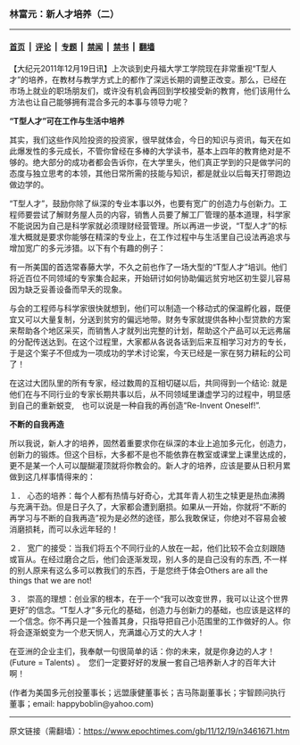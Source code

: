 ### 林富元：新人才培养（二）

---

#### [首页](../../../..?n3461671) &nbsp;|&nbsp; [评论](../../../../../epoch-comment?n3461671) &nbsp;|&nbsp; [专题](../../../../../epoch-special?n3461671) &nbsp;|&nbsp; [禁闻](../../../../../epoch-news?n3461671) &nbsp;|&nbsp; [禁书](../../../../../books?n3461671) &nbsp;|&nbsp; [翻墙](https://github.com/gfw-breaker/nogfw/blob/master/README.md?n3461671)


<div class="post_content" id="artbody" itemprop="articleBody">
 <!-- article content begin -->
 <p>
  【大纪元2011年12月19日讯】上次谈到史丹福大学工学院现在非常重视“T型人才”的培养，在教材与教学方式上的都作了深远长期的调整正改变。那么，已经在市场上就业的职场朋友们，或许没有机会再回到学校接受新的教育，他们该用什么方法也让自己能够拥有混合多元的本事与领导力呢？
 </p>
 <p>
  <b>
   “T型人才”可在工作与生活中培养
  </b>
 </p>
 <p>
  其实，我们这些作风险投资的投资家，很早就体会，今日的知识与资讯，每天在如此爆发性的多元成长，不管你曾经在多棒的大学读书，基本上四年的教育绝对是不够的。绝大部分的成功者都会告诉你，在大学里头，他们真正学到的只是做学问的态度与独立思考的本领，其他日常所需的技能与知识，都是就业以后每天打带跑边做边学的。
 </p>
 <p>
  “T型人才”，鼓励你除了纵深的专业本事以外，也要有宽广的创造力与创新力。工程师要尝试了解财务屋人员的内容，销售人员要了解工厂管理的基本道理，科学家不能说因为自己是科学家就必须理财经营管理。所以再进一步说，“T型人才”的标准大概就是要求你能够在精深的专业上，在工作过程中与生活里自己设法再追求与增加宽广的多元涉猎。以下有个有趣的例子：
 </p>
 <p>
  有一所美国的首选常春藤大学，不久之前也作了一场大型的“T型人才”培训。他们将近百位不同领域的专家集合起来，开始研讨如何协助偏远贫穷地区初生婴儿容易因为缺乏妥善设备而早夭的现象。
 </p>
 <p>
  与会的工程师与科学家很快就想到，他们可以制造一个移动式的保温孵化器，既便宜又可以大量复制，分送到贫穷的偏远地带。财务专家就提供各种小型贷款的方案来帮助各个地区采买，而销售人才就列出完整的计划，帮助这个产品可以无远弗届的分配传送达到。在这个过程里，大家都从各说各话到后来互相学习对方的专长，于是这个案子不但成为一项成功的学术讨论案，今天已经是一家在努力耕耘的公司了！
 </p>
 <p>
  在这过大团队里的所有专家，经过数周的互相切磋以后，共同得到一个结论: 就是他们在与不同行业的专家长期共事以后，从不同领域里谦虚学习的过程中，明显感到自己的重新蜕变,　也可以说是一种自我的再创造“Re-Invent Oneself!”.
 </p>
 <p>
  <b>
   不断的自我再造
  </b>
 </p>
 <p>
  所以我说，新人才的培养，固然着重要求你在纵深的本业上追加多元化，创造力，创新力的锻炼。但这个目标，大多都不是也不能依靠在教室或课堂上课里达成的，更不是某一个人可以醍醐灌顶就将你教会的。新人才的培养，应该是要从日积月累做到这几样事情得来的：
 </p>
 <p>
  １．	心态的培养：每个人都有热情与好奇心，尤其年青人初生之犊更是热血沸腾与充满干劲。但是日子久了，大家都会遭到磨损。如果从一开始，你就将“不断的再学习与不断的自我再造”视为是必然的途径，那么我敢保证，你绝对不容易会被消磨损耗，而可以永远年轻的！
 </p>
 <p>
  ２．	宽广的接受：当我们将五个不同行业的人放在一起，他们比较不会立刻跟随或盲从。在经过磨合之后，他们会逐渐发现，别人多的是自己没有的东西, 不一样的别人原来有这么多可以教我们的东西，于是您终于体会Others are all the things that we are not!
 </p>
 <p>
  ３．	崇高的理想：创业家的根本，在于一个“我可以改变世界，我可以让这个世界更好”的信念。“T型人才”多元化的基础，创造力与创新力的基础，也应该是这样的一个信念。你不再只是一个独善其身，只指导把自己小范围里的工作做好的人。你将会逐渐蜕变为一个悲天悯人，充满雄心万丈的大人才！
 </p>
 <p>
  在亚洲的企业主们，我奉献一句很简单的话：你的未来，就是你身边的人才！(Future = Talents) 。　您们一定要好好的发展一套自己培养新人才的百年大计啊！
 </p>
 <p>
  (作者为美国多元创投董事长；远盟康健董事长；吉马陈副董事长；宇智顾问执行董事；email: happyboblin@yahoo.com)
 </p>
 <!-- article content end -->
 <div id="below_article_ad">
 </div>
</div>


---

原文链接（需翻墙）：https://www.epochtimes.com/gb/11/12/19/n3461671.htm